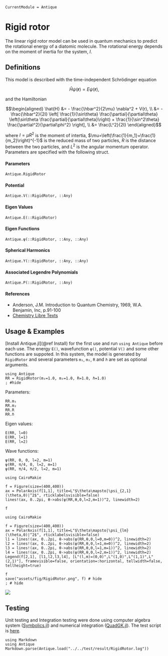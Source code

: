 ```@meta
CurrentModule = Antique
```

# Rigid rotor

The linear rigid rotor model can be used in quantum mechanics to predict the rotational energy of a diatomic molecule. The rotational energy depends on the moment of inertia for the system, $I$.

## Definitions

This model is described with the time-independent Schrödinger equation
```math
  \hat{H} \psi(\pmb{r}) = E \psi(\pmb{r}),
```
and the Hamiltonian
```math
\begin{aligned}
  \hat{H} &= - \frac{\hbar^2}{2\mu} \nabla^2 + V(r), \\
          &= - \frac{\hbar^2}{2I} \left[ \frac{1}{\sin\theta} \frac{\partial}{\partial\theta} \left(\sin\theta \frac{\partial}{\partial\theta}\right) + \frac{1}{\sin^2\theta} \frac{\partial^2}{\partial\phi^2}  \right], \\
          &= \frac{L^2}{2I}
\end{aligned}
```
where $I=\mu R^2$ is the moment of intertia, $\mu=\left(\frac{1}{m_1}+\frac{1}{m_2}\right)^{-1}$ is the reduced mass of two particles, $R$ is the distance between the two particles, and $L^2$ is the angular momentum operator. Parameters are specified with the following struct.

#### Parameters
```@docs; canonical=false
Antique.RigidRotor
```

#### Potential
```@docs; canonical=false
Antique.V(::RigidRotor, ::Any)
```

#### Eigen Values
```@docs; canonical=false
Antique.E(::RigidRotor)
```

#### Eigen Functions
```@docs; canonical=false
Antique.ψ(::RigidRotor, ::Any, ::Any)
```

#### Spherical Harmonics
```@docs; canonical=false
Antique.Y(::RigidRotor, ::Any, ::Any)
```

#### Associated Legendre Polynomials
```@docs; canonical=false
Antique.P(::RigidRotor, ::Any)
```

#### References
- Anderson, J.M. Introduction to Quantum Chemistry, 1969, W.A. Benjamin, Inc, p.91-100
- [Chemistry Libre Texts](https://chem.libretexts.org/Bookshelves/Physical_and_Theoretical_Chemistry_Textbook_Maps/Physical_Chemistry_(LibreTexts)/05%3A_The_Harmonic_Oscillator_and_the_Rigid_Rotor/5.08%3A_The_Energy_Levels_of_a_Rigid_Rotor)


## Usage & Examples

[Install Antique.jl](@ref Install) for the first use and run `using Antique` before each use. The energy `E()`, wavefunction `ψ()`, potential `V()` and some other functions are suppoted. In this system, the model is generated by `RigidRotor` and several parameters `m₁`, `m₂`, `R` and `ℏ` are set as optional arguments.

```@example RR
using Antique
RR = RigidRotor(m₁=1.0, m₂=1.0, R=1.0, ℏ=1.0)
; #hide
```

Parameters:

```@repl RR
RR.m₁
RR.m₂
RR.R
RR.ℏ
```

Eigen values:

```@repl RR
E(RR, l=0)
E(RR, l=1)
E(RR, l=2)
```

Wave functions:

```@repl RR
ψ(RR, 0, 0, l=2, m=1)
ψ(RR, π/4, 0, l=2, m=1)
ψ(RR, π/4, π/2, l=2, m=1)
```

```@example RR
using CairoMakie

f = Figure(size=(400,400))
ax = PolarAxis(f[1,1], title=L"$\theta\mapsto|\psi_{2,1}(\theta,0)|^2$", rticklabelsvisible=false)
lines!(ax, 0..2pi, θ->abs(ψ(RR,θ,0,l=2,m=1))^2, linewidth=2)

f
```

```@example RR
using CairoMakie

f = Figure(size=(400,400))
ax = PolarAxis(f[1,1], title=L"$\theta\mapsto|\psi_{lm}(\theta,0)|^2$", rticklabelsvisible=false)
l1 = lines!(ax, 0..2pi, θ->abs(ψ(RR,θ,0,l=0,m=0))^2, linewidth=2)
l2 = lines!(ax, 0..2pi, θ->abs(ψ(RR,θ,0,l=1,m=0))^2, linewidth=2)
l3 = lines!(ax, 0..2pi, θ->abs(ψ(RR,θ,0,l=1,m=1))^2, linewidth=2)
l4 = lines!(ax, 0..2pi, θ->abs(ψ(RR,θ,0,l=2,m=1))^2, linewidth=2)
Legend(f[2,1], [l1,l2,l3,l4], [L"(l,m)=(0,0)",L"(1,0)",L"(1,1)",L"(2,1)"], framevisible=false, orientation=:horizontal, tellwidth=false, tellheight=true)

f
save("assets/fig/RigidRotor.png", f) # hide
; # hide
```

![](assets/fig/RigidRotor.png)

## Testing

Unit testing and Integration testing were done using computer algebra system ([Symbolics.jl](https://symbolics.juliasymbolics.org/stable/)) and numerical integration ([QuadGK.jl](https://juliamath.github.io/QuadGK.jl/stable/)). The test script is [here](https://github.com/ohno/Antique.jl/blob/main/test/RigidRotor.jl).

```@eval
using Markdown
using Antique
Markdown.parse(Antique.load("../../test/result/RigidRotor.log"))
```
